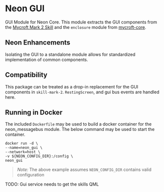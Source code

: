 # Neon GUI
GUI Module for Neon Core. This module extracts the GUI components from the 
[Mycroft Mark 2 Skill](https://github.com/MycroftAI/skill-mark-2) and the `enclosure` module
from [mycroft-core](https://github.com/MycroftAI/mycroft-core/tree/dev/mycroft/enclosure). 

## Neon Enhancements
Isolating the GUI to a standalone module allows for standardized implementation of common 
components.

## Compatibility
This package can be treated as a drop-in replacement for the GUI components in `skill-mark-2`.
`RestingScreen`, and gui bus events are handled here.

## Running in Docker
The included `Dockerfile` may be used to build a docker container for the neon_messagebus module. The below command may be used
to start the container.

```shell
docker run -d \
--name=neon_gui \
--network=host \
-v ${NEON_CONFIG_DIR}:/config \
neon_gui
```
>*Note:* The above example assumes `NEON_CONFIG_DIR` contains valid configuration

TODO: Gui service needs to get the skills QML
